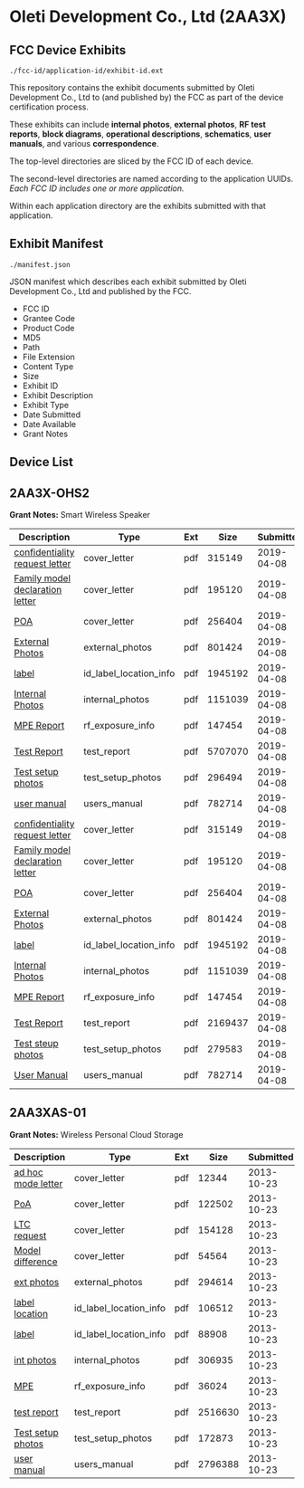# Oleti Development Co., Ltd (2AA3X)
## FCC Device Exhibits

```
./fcc-id/application-id/exhibit-id.ext
```

This repository contains the exhibit documents submitted by Oleti Development Co., Ltd to (and published by) the FCC as part of the device certification process.

These exhibits can include **internal photos**, **external photos**, **RF test reports**, **block diagrams**, **operational descriptions**, **schematics**, **user manuals**, and various **correspondence**.

The top-level directories are sliced by the FCC ID of each device.

The second-level directories are named according to the application UUIDs. *Each FCC ID includes one or more application.*

Within each application directory are the exhibits submitted with that application. 

## Exhibit Manifest

```
./manifest.json
```

JSON manifest which describes each exhibit submitted by Oleti Development Co., Ltd and published by the FCC.

- FCC ID
- Grantee Code
- Product Code
- MD5
- Path
- File Extension
- Content Type
- Size
- Exhibit ID
- Exhibit Description
- Exhibit Type
- Date Submitted
- Date Available
- Grant Notes

## Device List
## 2AA3X-OHS2
**Grant Notes:** Smart Wireless Speaker

| Description | Type | Ext | Size | Submitted | Available |
| ----------- | ---- | --- | ---- | --------- | --------- |
| [confidentiality request letter](2AA3X-OHS2/9bdb64871a1d7a2301d6f890350ff47a/4231140.pdf) | cover_letter | pdf | 315149 | 2019-04-08 | 2019-04-08 |
| [Family model declaration letter](2AA3X-OHS2/9bdb64871a1d7a2301d6f890350ff47a/4231142.pdf) | cover_letter | pdf | 195120 | 2019-04-08 | 2019-04-08 |
| [POA](2AA3X-OHS2/9bdb64871a1d7a2301d6f890350ff47a/4231146.pdf) | cover_letter | pdf | 256404 | 2019-04-08 | 2019-04-08 |
| [External Photos](2AA3X-OHS2/9bdb64871a1d7a2301d6f890350ff47a/4231141.pdf) | external_photos | pdf | 801424 | 2019-04-08 | 2019-04-08 |
| [label](2AA3X-OHS2/9bdb64871a1d7a2301d6f890350ff47a/4231144.pdf) | id_label_location_info | pdf | 1945192 | 2019-04-08 | 2019-04-08 |
| [Internal Photos](2AA3X-OHS2/9bdb64871a1d7a2301d6f890350ff47a/4231137.pdf) | internal_photos | pdf | 1151039 | 2019-04-08 | 2019-10-05 |
| [MPE Report](2AA3X-OHS2/9bdb64871a1d7a2301d6f890350ff47a/4231143.pdf) | rf_exposure_info | pdf | 147454 | 2019-04-08 | 2019-04-08 |
| [Test Report](2AA3X-OHS2/9bdb64871a1d7a2301d6f890350ff47a/4231178.pdf) | test_report | pdf | 5707070 | 2019-04-08 | 2019-04-08 |
| [Test setup photos](2AA3X-OHS2/9bdb64871a1d7a2301d6f890350ff47a/4231172.pdf) | test_setup_photos | pdf | 296494 | 2019-04-08 | 2019-10-05 |
| [user manual](2AA3X-OHS2/9bdb64871a1d7a2301d6f890350ff47a/4231139.pdf) | users_manual | pdf | 782714 | 2019-04-08 | 2019-10-05 |
| [confidentiality request letter](2AA3X-OHS2/d1eecf3361178e70042457427c2c91fd/4231140.pdf) | cover_letter | pdf | 315149 | 2019-04-08 | 2019-04-08 |
| [Family model declaration letter](2AA3X-OHS2/d1eecf3361178e70042457427c2c91fd/4231142.pdf) | cover_letter | pdf | 195120 | 2019-04-08 | 2019-04-08 |
| [POA](2AA3X-OHS2/d1eecf3361178e70042457427c2c91fd/4231146.pdf) | cover_letter | pdf | 256404 | 2019-04-08 | 2019-04-08 |
| [External Photos](2AA3X-OHS2/d1eecf3361178e70042457427c2c91fd/4231141.pdf) | external_photos | pdf | 801424 | 2019-04-08 | 2019-04-08 |
| [label](2AA3X-OHS2/d1eecf3361178e70042457427c2c91fd/4231144.pdf) | id_label_location_info | pdf | 1945192 | 2019-04-08 | 2019-04-08 |
| [Internal Photos](2AA3X-OHS2/d1eecf3361178e70042457427c2c91fd/4231137.pdf) | internal_photos | pdf | 1151039 | 2019-04-08 | 2019-10-05 |
| [MPE Report](2AA3X-OHS2/d1eecf3361178e70042457427c2c91fd/4231143.pdf) | rf_exposure_info | pdf | 147454 | 2019-04-08 | 2019-04-08 |
| [Test Report](2AA3X-OHS2/d1eecf3361178e70042457427c2c91fd/4231145.pdf) | test_report | pdf | 2169437 | 2019-04-08 | 2019-04-08 |
| [Test steup photos](2AA3X-OHS2/d1eecf3361178e70042457427c2c91fd/4231138.pdf) | test_setup_photos | pdf | 279583 | 2019-04-08 | 2019-10-05 |
| [User Manual](2AA3X-OHS2/d1eecf3361178e70042457427c2c91fd/4231139.pdf) | users_manual | pdf | 782714 | 2019-04-08 | 2019-10-05 |
## 2AA3XAS-01
**Grant Notes:** Wireless Personal Cloud Storage

| Description | Type | Ext | Size | Submitted | Available |
| ----------- | ---- | --- | ---- | --------- | --------- |
| [ad hoc mode letter](2AA3XAS-01/fa1cc86205b7a7ca05ce37897d052f06/2099471.pdf) | cover_letter | pdf | 12344 | 2013-10-23 | 2013-10-23 |
| [PoA](2AA3XAS-01/fa1cc86205b7a7ca05ce37897d052f06/2099478.pdf) | cover_letter | pdf | 122502 | 2013-10-23 | 2013-10-23 |
| [LTC request](2AA3XAS-01/fa1cc86205b7a7ca05ce37897d052f06/2099479.pdf) | cover_letter | pdf | 154128 | 2013-10-23 | 2013-10-23 |
| [Model difference](2AA3XAS-01/fa1cc86205b7a7ca05ce37897d052f06/2099480.pdf) | cover_letter | pdf | 54564 | 2013-10-23 | 2013-10-23 |
| [ext photos](2AA3XAS-01/fa1cc86205b7a7ca05ce37897d052f06/2099472.pdf) | external_photos | pdf | 294614 | 2013-10-23 | 2013-10-23 |
| [label location](2AA3XAS-01/fa1cc86205b7a7ca05ce37897d052f06/2099473.pdf) | id_label_location_info | pdf | 106512 | 2013-10-23 | 2013-10-23 |
| [label](2AA3XAS-01/fa1cc86205b7a7ca05ce37897d052f06/2099474.pdf) | id_label_location_info | pdf | 88908 | 2013-10-23 | 2013-10-23 |
| [int photos](2AA3XAS-01/fa1cc86205b7a7ca05ce37897d052f06/2099475.pdf) | internal_photos | pdf | 306935 | 2013-10-23 | 2013-10-23 |
| [MPE](2AA3XAS-01/fa1cc86205b7a7ca05ce37897d052f06/2099481.pdf) | rf_exposure_info | pdf | 36024 | 2013-10-23 | 2013-10-23 |
| [test report](2AA3XAS-01/fa1cc86205b7a7ca05ce37897d052f06/2099470.pdf) | test_report | pdf | 2516630 | 2013-10-23 | 2013-10-23 |
| [Test setup photos](2AA3XAS-01/fa1cc86205b7a7ca05ce37897d052f06/2099476.pdf) | test_setup_photos | pdf | 172873 | 2013-10-23 | 2013-10-23 |
| [user manual](2AA3XAS-01/fa1cc86205b7a7ca05ce37897d052f06/2099477.pdf) | users_manual | pdf | 2796388 | 2013-10-23 | 2013-10-23 |
